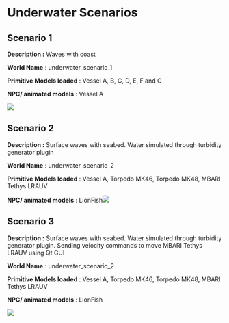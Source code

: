 # Underwater Scenarios


Scenario 1
----------

**Description :** Waves with coast

**World Name** : underwater\_scenario\_1

**Primitive Models loaded** : Vessel A, B, C, D, E, F and G

**NPC/ animated models** : Vessel A

![](https://t37413662.p.clickup-attachments.com/t37413662/5ac01d75-5019-44da-8073-1d3dce175af1/uv_scenario1.gif)

Scenario 2
----------

**Description :** Surface waves with seabed. Water simulated through turbidity generator plugin

**World Name** : underwater\_scenario\_2

**Primitive Models loaded** : Vessel A, Torpedo MK46, Torpedo MK48, MBARI Tethys LRAUV

**NPC/ animated models** : LionFish![](https://t37413662.p.clickup-attachments.com/t37413662/efefe224-b65c-42ad-88ff-b6230a95a914/uv_scenaro2.gif)

  

Scenario 3
----------

**Description :** Surface waves with seabed. Water simulated through turbidity generator plugin. Sending velocity commands to move MBARI Tethys LRAUV using Qt GUI

**World Name** : underwater\_scenario\_2

**Primitive Models loaded** : Vessel A, Torpedo MK46, Torpedo MK48, MBARI Tethys LRAUV

**NPC/ animated models** : LionFish

![](https://t37413662.p.clickup-attachments.com/t37413662/413f051b-6d94-4e4c-bf34-85f8400f4045/uv_scenario3.gif)